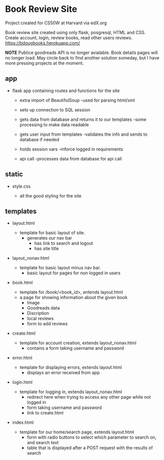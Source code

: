 # Book Review Site

Project created for CS50W at Harvard via edX.org
 
Book review site created using only flask, posgresql, HTML and CSS. Create account, login, review books, read other users reviews. 
https://bdougbooks.herokuapp.com/ 

**NOTE** Publice goodreads API is no longer avialable. Book details pages will no longer load. May circle back to find another solution someday, but I have more pressing projects at the moment.

## app

* flask app containing routes and functions for the site

    * extra import of BeautifulSoup
        -used for parsing html/xml
        
    * sets up connection to SQL session
    
    * gets data from database and returns it to our templates
        -some processing to make data readable
        
    * gets user input from templates
        -validates the info and sends to database if needed
        
    * holds session vars
        -inforce logged in requirements
        
    * api call
        -processes data from database for api call


 ## static
 
* style.css
 
  * all the good styling for the site

## templates

* layout.html

  * template for basic layout of site.
    * generates our nav bar
      * has link to search and logout
      * has site title
            
* layout_nonav.html

  * template for basic layout minus nav bar.
    * basic layout for pages for non logged in users
        
* book.html

  * template for /book/<book_id>, entends layout.html
  * a page for showing information about the given book
    * Image
    * Goodreads data
    * Discription
    * local reviews
    * form to add reviews
        
* create.html

  * template for account creation, extends layout_nonav.html
    * contains a form taking username and password
        
* error.html

  * template for displaying errors, extends layout.html
    * displays an error received from app
        
* login.html

  * template for logging in, extends layout_nonav.html
    * redirect here when trying to access any other page while not logged in
    * form taking username and password
    * link to create.html
        
* index.html

  * template for our home/search page, extends layout.html
    * form with radio buttons to select which parameter to search on, and search text
    * table that is displayed after a POST request with the results of search
